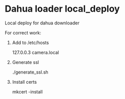 # Dahua loader local_deploy

Local deploy for dahua downloader

For correct work:

1. Add to /etc/hosts 

    127.0.0.3 camera.local

2. Generate ssl

    ./generate_ssl.sh

3. Install certs

    mkcert -install